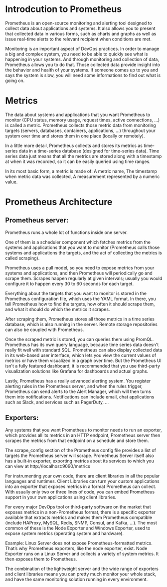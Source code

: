 # Introdcution to Prometheus

Prometheus is an open-source monitoring and alerting tool designed to collect data about applications and systems. It also allows you to present that collected data in various forms, such as charts and graphs as well as issue real-time alerts to the relevant recipient when conditions are met.

Monitoring is an important aspect of DevOps practices. In order to manage a big and complex system, you need to be able to quickly see what is happening in your systems. And through monitoring and collection of data, Prometheus allows you to do that. Those collected data provide insight into the behavior and health of your systems. If someone comes up to you and says the system is slow, you will need some informations to find out what is going on.

# Metrics

The data about systems and applications that you want Prometheus to monitor (CPU status, memory usage, request times, active connections, ...) is called a metric. Prometheus collects those metric data from monitoring targets (servers, databases, containers, applications, ...) throughout your system over time and stores them in one place (locally or remotely).

In a little more detail, Prometheus collects and stores its metrics as time-series data in a time-series database (designed for time-series data). Time series data just means that all the metrics are stored along with a timestamp at when it was recorded, so it can be easily queried using time ranges.

In its most basic form, a metric is made of: A metric name, The timestamp when metric data was collected, A measurement represented by a numeric value.

# Prometheus Architecture

## Prometheus server:

Prometheus runs a whole lot of functions inside one server. 

One of them is a scheduler component which fetches metrics from the systems and applications that you want to monitor (Prometheus calls those systems and applications the targets, and the act of collecting the metrics is called scraping).

Prometheus uses a pull model, so you need to expose metrics from your systems and applications, and then Prometheus will periodically go and scrape them. Scrapes happen regularly at given intervals; usually you would configure it to happen every 30 to 60 seconds for each target.

Everything about the targets that you want to monitor is stored in the Prometheus configuration file, which uses the YAML format. In there, you tell Prometheus how to find the targets, how often it should scrape them, and what it should do which the metrics it scrapes.

After scraping them, Prometheus stores all those metrics in a time series database, which is also running in the server. Remote storage repositories can also be coupled with Prometheus. 

Once the scraped metric is stored, you can queries them using PromQL. Prometheus has its own query language, because time series data doesn't really fit well with standard SQL. Prometheus can also display collected data in its web-based user interface, which lets you view the current values of metrics or have them visualized in a graph over time. But the Prometheus UI isn't a fully featured dashboard, it is recommended that you use third-party visualization solutions like Grafana for dashboards and actual graphs. 

Lastly, Prometheus has a really advanced alerting system. You register alerting rules in the Prometheus server, and when the rules trigger, Prometheus can send alerts to the Alert Manager, which will then turns them into notifications. Notifications can include email, chat applications such as Slack, and services such as PagerDuty, ...

## Exporters:

Any systems that you want Prometheus to monitor needs to run an exporter, which provides all its metrics in an HTTP endpoint, Prometheus server then scrapes the metrics from that endpoint on a schedule and store them. 

The scrape_config section of the Prometheus config file provides a list of targets the Prometheus server will scrape. Prometheus Server itself also has a built-in exporter, exporting metrics about its services to which you can view at http://localhost:9090/metrics

For instrumenting your own code, there are client libraries in all the popular languages and runtimes. Client Libraries can turn your custom applications into an exporter that exposes metrics in a format Prometheus can collect. With usually only two or three lines of code, you can embed Prometheus support in your own applications using client libraries.

For every major DevOps tool or third-party software on the market that exposes metrics in a non-Prometheus format, there is a specific exporter available that extracts metrics and makes them Prometheus compatible (include HAProxy, MySQL, Redis, SNMP, Consul, and Kafka, ...). The most common of these is the Node Exporter and Windows Exporter, used to expose system metrics (operating system and hardware). 

Example: Linux Server does not expose Prometheus-formatted metrics. That’s why Prometheus exporters, like the node exporter, exist. Node Exporter runs on a Linux Server and collects a variety of system metrics. It then exposes them to Prometheus.

The combination of the lightweight server and the wide range of exporters and client libraries means you can pretty much monitor your whole stack, and have the same monitoring solution running in every environment.

